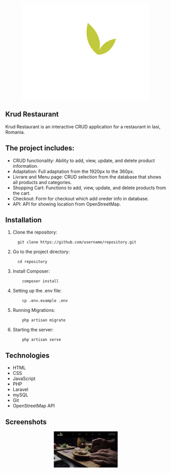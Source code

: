 <p align="center"><a href="public/favicon.ico" target="_blank"><img src="public/favicon.ico" width="400"></a></p>

## Krud Restaurant

Krud Restaurant is an interactive CRUD application for a restaurant in Iasi, Romania.


## The project includes:

- CRUD functionality: Ability to add, view, update, and delete product information.
- Adaptation: Full adaptation from the 1920px to the 360px.
- Livrare and Menu page: CRUD selection from the database that shows all products and categories.
- Shopping Cart: Functions to add, view, update, and delete products from the cart.
- Checkout: Form for checkout which add oreder info in database.
- API: API for showing location from OpenStreetMap.


## Installation

1. Clone the repository:
    ```
      git clone https://github.com/username/repository.git
    ```
2. Go to the project directory:
    ```
      cd repository
    ```
3. Install Composer:
    ```
        composer install
    ```
3. Setting up the .env file:
    ```
        cp .env.example .env
    ```
3. Running Migrations:
    ```
        php artisan migrate
    ```
3. Starting the server:
    ```
        php artisan serve
    ```
    

## Technologies

- HTML
- CSS
- JavaScript
- PHP
- Laravel
- mySQL
- Git
- OpenStreetMap API


## Screenshots
<p align="center">
    <img src="public/readme_photo/readme1.png" alt="Скриншот 1" width="200"/>
</p>
